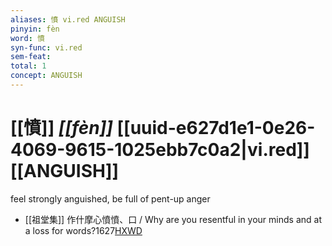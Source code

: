 ```yaml
---
aliases: 憤 vi.red ANGUISH
pinyin: fèn
word: 憤
syn-func: vi.red
sem-feat: 
total: 1
concept: ANGUISH 
---
```

# [[憤]] *[[fèn]]*  [[uuid-e627d1e1-0e26-4069-9615-1025ebb7c0a2|vi.red]] [[ANGUISH]]
feel strongly anguished, be full of pent-up anger
 - [[祖堂集]] 作什摩心憤憤、口 / Why are you resentful in your minds and at a loss for words?1627[HXWD](https://hxwd.org/textview.html?location=KR6q0002_Yan_005-2028a.10)